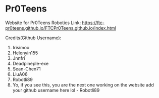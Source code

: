 # Pr0Teens
Website for Pr0Teens Robotics
Link: https://ftc-pr0teens.github.io/FTCPr0Teens.github.io/index.html

Credits(Github Username): 
1. Irisimoo
2. Helenyin155
3. Jnnfri
4. Deadpineple-exe
5. Sean-Chen71
6. LiuA06
7. Robotli89 
8. Yo, if you see this, you are the next one working on the website add your github username here lol - Robotli89
